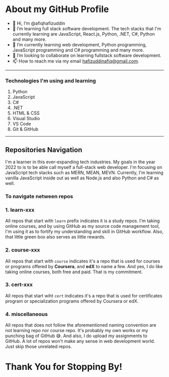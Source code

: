 # **About my GitHub Profile**

- 👋 Hi, I’m @afiqhafizuddin
- 👀 I’m learning full stack software development. The tech stacks that I'm currently learning are JavaScript, React.js, Python, .NET, C#, Python and many more.
- 🌱 I’m currently learning web development, Python programming, JavaScript programming and C# programming and many more.
- 💞️ I’m looking to collaborate on learning fullstack software development.
- 📫 How to reach me via my email hafizuddinafiq@gmail.com.

---

### **Technologies I'm using and learning**

1. Python
1. JavaScript
1. C#
1. .NET
1. HTML & CSS
1. Visual Studio
1. VS Code
1. Git & GitHub

<!---
AFIQHAFIZUDDIN99/AFIQHAFIZUDDIN99 is a ✨ special ✨ repository because its `README.md` (this file) appears on your GitHub profile.
You can click the Preview link to take a look at your changes.
--->

---

## **Repositories Navigation**

I'm a learner in this ever-expanding tech industries. My goals in the year 2022 to is to be able call myself a full-stack web developer. I'm focusing on JavaScript tech stacks such as MERN, MEAN, MEVN. Currently, I'm learning vanilla JavaScript inside out as well as Node.js and also Python and C# as well.

### **To navigate netween repos**

### **1. learn-xxx**

All repos that start with `learn` prefix indicates it is a study repos. I'm taking online courses, and by using GitHub as my source code management tool, I'm using it as to fortify my understanding and skill in GitHub workflow. Also, that little green box also serves as little rewards.

### **2. course-xxx**

All repos that start with `course` indicates it's a repo that is used for courses or programs offered by **Coursera**, and **edX** to name a few. And yes, I do like taking online courses, both free and paid. That is my commitment.

### **3. cert-xxx**

All repos that start wiht `cert` indicates it's a repo that is used for certificates program or specialization programs offered by Coursera or edX.

### **4. miscellaneous**

All repos that does not follow the aforementioned naming convention are not learning repo nor course repo. It's probably my own works or my punching bag of GitHub 😅. And also, I do upload my assignments to GitHub. A lot of repos won't make any sense in web development world. Just skip those unrelated repos.

# Thank You for Stopping By!
